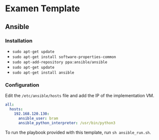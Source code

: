 # Examen Template

## Ansible

### Installation

- `sudo apt-get update`
- `sudo apt-get install software-properties-common`
- `sudo apt-add-repository ppa:ansible/ansible`
- `sudo apt-get update`
- `sudo apt-get install ansible`

### Configuration

Edit the `/etc/ansible/hosts` file and add the IP of the implementation VM.

```yaml
all:
  hosts:
    192.168.120.130:
      ansible_user: bram
      ansible_python_interpreter: /usr/bin/python3
```

To run the playbook provided with this template, run `sh ansible_run.sh`.